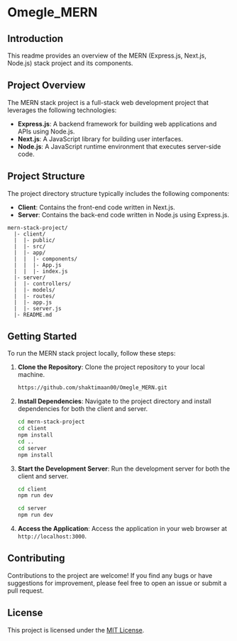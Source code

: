 ﻿# Omegle_MERN

## Introduction

This readme provides an overview of the MERN (Express.js, Next.js, Node.js) stack project and its components.

## Project Overview

The MERN stack project is a full-stack web development project that leverages the following technologies:

- **Express.js**: A backend framework for building web applications and APIs using Node.js.
- **Next.js**: A JavaScript library for building user interfaces.
- **Node.js**: A JavaScript runtime environment that executes server-side code.

## Project Structure

The project directory structure typically includes the following components:

- **Client**: Contains the front-end code written in Next.js.
- **Server**: Contains the back-end code written in Node.js using Express.js.

```
mern-stack-project/
  |- client/
  |  |- public/
  |  |- src/
  |  |- app/
  |  |  |- components/
  |  |  |- App.js
  |  |  |- index.js
  |- server/
  |  |- controllers/
  |  |- models/
  |  |- routes/
  |  |- app.js
  |  |- server.js
  |- README.md
```

## Getting Started

To run the MERN stack project locally, follow these steps:

1. **Clone the Repository**: Clone the project repository to your local machine.
   ```bash
   https://github.com/shaktimaan00/Omegle_MERN.git
   ```
2. **Install Dependencies**: Navigate to the project directory and install dependencies for both the client and server.
   ```bash
   cd mern-stack-project
   cd client
   npm install
   cd ..
   cd server
   npm install
   ```
3. **Start the Development Server**: Run the development server for both the client and server.
   ```bash
   cd client
   npm run dev
   ```
   ```bash
   cd server
   npm run dev
   ```
4. **Access the Application**: Access the application in your web browser at `http://localhost:3000`.

## Contributing

Contributions to the project are welcome! If you find any bugs or have suggestions for improvement, please feel free to open an issue or submit a pull request.

## License

This project is licensed under the [MIT License](LICENSE).
